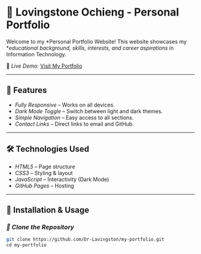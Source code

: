 # 🎯 Lovingstone Ochieng - Personal Portfolio  

Welcome to my *Personal Portfolio Website! This website showcases my **educational background, skills, interests, and career aspirations* in Information Technology.  

🔗 *Live Demo:* [Visit My Portfolio](https://Dr-Lavingston.github.io/my-portfolio/)  

---

## 📌 Features  
- *Fully Responsive* – Works on all devices.  
- *Dark Mode Toggle* – Switch between light and dark themes.  
- *Simple Navigation* – Easy access to all sections.  
- *Contact Links* – Direct links to email and GitHub.  

---

## 🛠 Technologies Used  
- *HTML5* – Page structure  
- *CSS3* – Styling & layout  
- *JavaScript* – Interactivity (Dark Mode)  
- *GitHub Pages* – Hosting  

---

## 🚀 Installation & Usage  
### *⿡ Clone the Repository*  
```sh
git clone https://github.com/Dr-Lavingston/my-portfolio.git
cd my-portfolio
